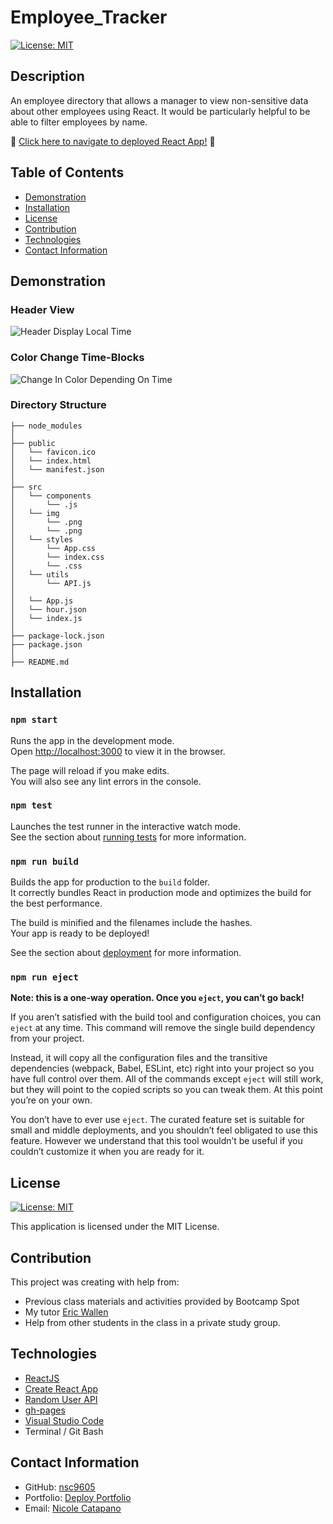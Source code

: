# Employee_Tracker

[![License: MIT](https://img.shields.io/badge/License-MIT-yellow.svg)](https://opensource.org/licenses/MIT)

## Description

An employee directory that allows a manager to view non-sensitive data about other employees using React. It would be particularly helpful to be able to filter employees by name.

:round_pushpin: [Click here to navigate to deployed React App!](https://nsc9605.github.io/Employee_Tracker/) :round_pushpin:

## Table of Contents

- [Demonstration](#demonstration)
- [Installation](#installation)
- [License](#license)
- [Contribution](#contribution)
- [Technologies](#technologies)
- [Contact Information](#contact-information)

## Demonstration

### Header View
![Header Display Local Time](./src/img/header1.png)

### Color Change Time-Blocks
![Change In Color Depending On Time](./src/img/color-change.png)


### Directory Structure

```
├── node_modules
│
├── public
│   └── favicon.ico
│   └── index.html
│   └── manifest.json
│
├── src
│   └── components
│       └── .js
│   └── img
│       └── .png
│       └── .png
│   └── styles
│       └── App.css
│       └── index.css
│       └── .css
│   └── utils
│       └── API.js
│
│   └── App.js
│   └── hour.json
│   └── index.js
│
├── package-lock.json
├── package.json  
│
├── README.md
```

## Installation

### `npm start`

Runs the app in the development mode.\
Open [http://localhost:3000](http://localhost:3000) to view it in the browser.

The page will reload if you make edits.\
You will also see any lint errors in the console.

### `npm test`

Launches the test runner in the interactive watch mode.\
See the section about [running tests](https://facebook.github.io/create-react-app/docs/running-tests) for more information.

### `npm run build`

Builds the app for production to the `build` folder.\
It correctly bundles React in production mode and optimizes the build for the best performance.

The build is minified and the filenames include the hashes.\
Your app is ready to be deployed!

See the section about [deployment](https://facebook.github.io/create-react-app/docs/deployment) for more information.

### `npm run eject`

**Note: this is a one-way operation. Once you `eject`, you can’t go back!**

If you aren’t satisfied with the build tool and configuration choices, you can `eject` at any time. This command will remove the single build dependency from your project.

Instead, it will copy all the configuration files and the transitive dependencies (webpack, Babel, ESLint, etc) right into your project so you have full control over them. All of the commands except `eject` will still work, but they will point to the copied scripts so you can tweak them. At this point you’re on your own.

You don’t have to ever use `eject`. The curated feature set is suitable for small and middle deployments, and you shouldn’t feel obligated to use this feature. However we understand that this tool wouldn’t be useful if you couldn’t customize it when you are ready for it.


## License

[![License: MIT](https://img.shields.io/badge/License-MIT-yellow.svg)](https://opensource.org/licenses/MIT)

This application is licensed under the MIT License.

## Contribution

This project was creating with help from:

- Previous class materials and activities provided by Bootcamp Spot
- My tutor [Eric Wallen](https://github.com/ericwallen)
- Help from other students in the class in a private study group.


## Technologies

- [ReactJS](https://reactjs.org/)
- [Create React App](https://github.com/facebook/create-react-app)
- [Random User API](https://randomuser.me/)
- [gh-pages](https://www.npmjs.com/package/gh-pages)
- [Visual Studio Code](https://code.visualstudio.com/)
- Terminal / Git Bash

## Contact Information

- GitHub: [nsc9605](https://github.com/nsc9605)
- Portfolio: [Deploy Portfolio](https://nsc9605.github.io/Responsive-Portfolio/)
- Email: [Nicole Catapano](mailto:nsc9605@gmail.com)

